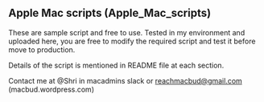 ## Apple Mac scripts (Apple_Mac_scripts)

These are sample script and free to use. Tested in my environment and uploaded here, you are free to modify the required script and test it before move to production.

Details of the script is mentioned in README file at each section.

Contact me at @Shri in macadmins slack or reachmacbud@gmail.com (macbud.wordpress.com)